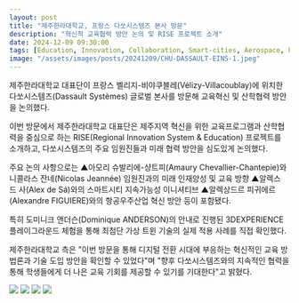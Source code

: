 ```yaml
---
layout: post
title: "제주한라대학교, 프랑스 다쏘시스템즈 본사 방문"
description: "혁신적 교육협력 방안 논의 및 RISE 프로젝트 소개"
date: 2024-12-09 09:30:00
tags: [Education, Innovation, Collaboration, Smart-cities, Aerospace, France]
image: "/assets/images/posts/20241209/CHU-DASSAULT-EINS-1.jpeg"
---
```


제주한라대학교 대표단이 프랑스 벨리지-비야쿠블레(Vélizy-Villacoublay)에 위치한 다쏘시스템즈(Dassault Systèmes) 글로벌 본사를 방문해 교육혁신 및 산학협력 방안을 논의했다.

이번 방문에서 제주한라대학교 대표단은 제주지역 혁신을 위한 교육프로그램과 산학협력을 중심으로 하는 RISE(Regional Innovation System & Education) 프로젝트를 소개하고, 다쏘시스템즈의 주요 임원진들과 미래 협력 방안을 심도있게 논의했다.

주요 논의 사항으로는 ▲아모리 슈발리에-샹트피(Amaury Chevallier-Chantepie)와 니콜라스 잔네(Nicolas Jeannée) 임원진과의 미래 인재양성 및 교육 방향 ▲알렉스 드 사(Alex de Sá)와의 스마트시티 지속가능성 이니셔티브 ▲알렉상드르 피귀에르(Alexandre FIGUIERE)와의 항공우주산업 혁신 방안 등이 포함됐다.

특히 도미니크 앤더슨(Dominique ANDERSON)의 안내로 진행된 3DEXPERIENCE 플레이그라운드 체험을 통해 최첨단 가상 트윈 기술의 실제 적용 사례를 직접 확인했다.

제주한라대학교 측은 "이번 방문을 통해 디지털 전환 시대에 부응하는 혁신적인 교육 방법론과 기술 도입 방안을 확인할 수 있었다"며 "향후 다쏘시스템즈와의 지속적인 협력을 통해 학생들에게 더 나은 교육 기회를 제공할 수 있기를 기대한다"고 밝혔다.

<div class="gallery-box">
  <div class="gallery">
    <img src="/assets/images/posts/20241209/FRANCE-DASSAULT-2.jpeg" loading="lazy">
    <img src="/assets/images/posts/20241209/FRANCE-DASSAULT-3.jpeg" loading="lazy">
    <img src="/assets/images/posts/20241209/FRANCE-DASSAULT-4.jpeg" loading="lazy">
    <img src="/assets/images/posts/20241209/FRANCE-DASSAULT-5.jpeg" loading="lazy">
  </div>
</div>
